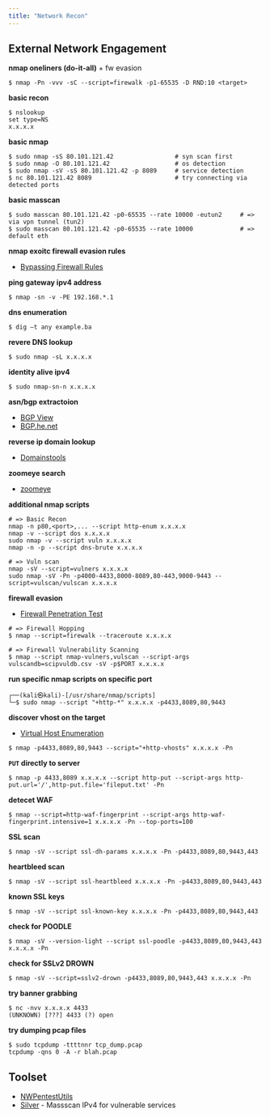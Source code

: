 ```yaml
---
title: "Network Recon"
---
```


## External Network Engagement

**nmap oneliners (do-it-all)** + fw evasion

```
$ nmap -Pn -vvv -sC --script=firewalk -p1-65535 -D RND:10 <target>
```

**basic recon**

```
$ nslookup
set type=NS
x.x.x.x
```

**basic nmap**

```
$ sudo nmap -sS 80.101.121.42                 # syn scan first
$ sudo nmap -O 80.101.121.42                  # os detection
$ sudo nmap -sV -sS 80.101.121.42 -p 8089     # service detection 
$ nc 80.101.121.42 8089                       # try connecting via detected ports
```

**basic masscan**

```
$ sudo masscan 80.101.121.42 -p0-65535 --rate 10000 -eutun2     # => via vpn tunnel (tun2) 
$ sudo masscan 80.101.121.42 -p0-65535 --rate 10000             # => default eth
```

**nmap exoitc firewall evasion rules**

* [Bypassing Firewall Rules](https://nmap.org/book/firewall-subversion.html)

**ping gateway ipv4 address**

```
$ nmap -sn -v -PE 192.168.*.1
```

**dns enumeration**

```
$ dig –t any example.ba
```

**revere DNS lookup**

```
$ sudo nmap -sL x.x.x.x
```

**identity alive ipv4**

```
$ sudo nmap-sn-n x.x.x.x
```

**asn/bgp extractoion**

* [BGP View](https://bgpview.io/ip/x.x.x.x)
* [BGP.he.net](https://bgp.he.net/ip/x.x.x.x)

**reverse ip domain lookup**

* [Domainstools](https://reverseip.domaintools.com/search/?q=x.x.x.x)

**zoomeye search**

* [zoomeye](https://www.zoomeye.org/searchResult?q=80.101.121.42)

**additional nmap scripts**

```
# => Basic Recon
nmap -n p80,<port>,... --script http-enum x.x.x.x
nmap -v --script dos x.x.x.x
sudo nmap -v --script vuln x.x.x.x
nmap -n -p --script dns-brute x.x.x.x

# => Vuln scan
nmap -sV --script=vulners x.x.x.x
sudo nmap -sV -Pn -p4000-4433,8000-8089,80-443,9000-9443 --script=vulscan/vulscan x.x.x.x
```

**firewall evasion**

* [Firewall Penetration Test](/firewall-engagements)

```
# => Firewall Hopping
$ nmap --script=firewalk --traceroute x.x.x.x

# => Firewall Vulnerability Scanning
$ nmap --script nmap-vulners,vulscan --script-args vulscandb=scipvuldb.csv -sV -p$PORT x.x.x.x
```

**run specific nmap scripts on specific port**

```
┌──(kali㉿kali)-[/usr/share/nmap/scripts]
└─$ sudo nmap --script "+http-*" x.x.x.x -p4433,8089,80,9443
```

**discover vhost on the target**

* [Virtual Host Enumeration](/vhost-enumeration)

```
$ nmap -p4433,8089,80,9443 --script="+http-vhosts" x.x.x.x -Pn
```

**`PUT` directly to server**

```
$ nmap -p 4433,8089 x.x.x.x --script http-put --script-args http-put.url='/',http-put.file='fileput.txt' -Pn
```

**detecet WAF**

```
$ nmap --script=http-waf-fingerprint --script-args http-waf-fingerprint.intensive=1 x.x.x.x -Pn --top-ports=100
```

**SSL scan**

```
$ nmap -sV --script ssl-dh-params x.x.x.x -Pn -p4433,8089,80,9443,443
```

**heartbleed scan**

```
$ nmap -sV --script ssl-heartbleed x.x.x.x -Pn -p4433,8089,80,9443,443
```

**known SSL keys**

```
$ nmap -sV --script ssl-known-key x.x.x.x -Pn -p4433,8089,80,9443,443
```

**check for POODLE**

```
$ nmap -sV --version-light --script ssl-poodle -p4433,8089,80,9443,443 x.x.x.x -Pn
```

**check for SSLv2 DROWN**

```
$ nmap -sV --script=sslv2-drown -p4433,8089,80,9443,443 x.x.x.x -Pn
```

**try banner grabbing**

```
$ nc -nvv x.x.x.x 4433
(UNKNOWN) [???] 4433 (?) open
```

**try dumping pcap files**
```
$ sudo tcpdump -ttttnnr tcp_dump.pcap
tcpdump -qns 0 -A -r blah.pcap
```

## Toolset

* [NWPentestUtils](https://github.com/aktsk/NWPentestUtils)
* [Silver](https://github.com/s0md3v/Silver) - Massscan IPv4 for vulnerable services



